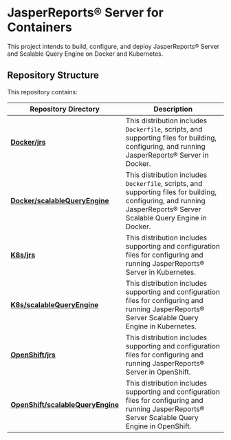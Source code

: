 # JasperReports® Server for Containers
This project intends to build, configure, and deploy JasperReports&reg; Server and Scalable Query Engine on Docker and Kubernetes.


## Repository Structure
This repository contains:

| Repository Directory| Description |
|------------| -------------|
|**[Docker/jrs](./Docker/jrs)**| This distribution includes `Dockerfile`, scripts, and supporting files for building, configuring, and running  JasperReports® Server  in Docker. |
|**[Docker/scalableQueryEngine](./Docker/scalableQueryEngine)** | This distribution includes `Dockerfile`, scripts, and supporting files for building, configuring, and running  JasperReports&reg; Server Scalable Query Engine in Docker.|
| **[K8s/jrs](./K8s/jrs)** | This distribution includes supporting and configuration files for configuring and running JasperReports® Server in Kubernetes. 
|**[K8s/scalableQueryEngine](./K8s/scalableQueryEngine)** | This distribution includes supporting and configuration files for configuring and running JasperReports&reg; Server Scalable Query Engine in Kubernetes. |
|**[OpenShift/jrs](./OpenShift/jrs)**| This distribution includes supporting and configuration files for configuring and running JasperReports&reg; Server in OpenShift. |
|**[OpenShift/scalableQueryEngine](./OpenShift/scalableQueryEngine)**| This distribution includes supporting and configuration files for configuring and running JasperReports&reg; Server Scalable Query Engine in OpenShift. |
